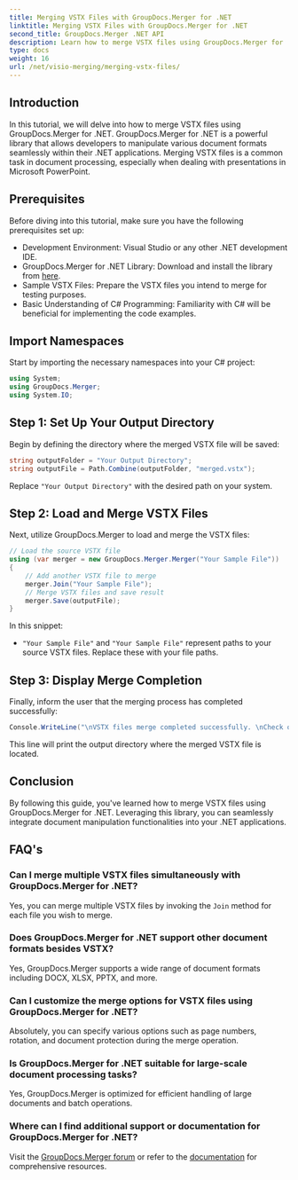```yaml
---
title: Merging VSTX Files with GroupDocs.Merger for .NET
linktitle: Merging VSTX Files with GroupDocs.Merger for .NET
second_title: GroupDocs.Merger .NET API
description: Learn how to merge VSTX files using GroupDocs.Merger for .NET. Follow this step-by-step guide for efficient document manipulation in C#.
type: docs
weight: 16
url: /net/visio-merging/merging-vstx-files/
---
```

## Introduction
In this tutorial, we will delve into how to merge VSTX files using GroupDocs.Merger for .NET. GroupDocs.Merger for .NET is a powerful library that allows developers to manipulate various document formats seamlessly within their .NET applications. Merging VSTX files is a common task in document processing, especially when dealing with presentations in Microsoft PowerPoint.
## Prerequisites
Before diving into this tutorial, make sure you have the following prerequisites set up:
- Development Environment: Visual Studio or any other .NET development IDE.
- GroupDocs.Merger for .NET Library: Download and install the library from [here](https://releases.groupdocs.com/merger/net/).
- Sample VSTX Files: Prepare the VSTX files you intend to merge for testing purposes.
- Basic Understanding of C# Programming: Familiarity with C# will be beneficial for implementing the code examples.

## Import Namespaces
Start by importing the necessary namespaces into your C# project:
```csharp
using System; 
using GroupDocs.Merger;
using System.IO;
```
## Step 1: Set Up Your Output Directory
Begin by defining the directory where the merged VSTX file will be saved:
```csharp
string outputFolder = "Your Output Directory";
string outputFile = Path.Combine(outputFolder, "merged.vstx");
```
Replace `"Your Output Directory"` with the desired path on your system.
## Step 2: Load and Merge VSTX Files
Next, utilize GroupDocs.Merger to load and merge the VSTX files:
```csharp
// Load the source VSTX file
using (var merger = new GroupDocs.Merger.Merger("Your Sample File"))
{
    // Add another VSTX file to merge
    merger.Join("Your Sample File");
    // Merge VSTX files and save result
    merger.Save(outputFile);
}
```
In this snippet:
- `"Your Sample File"` and `"Your Sample File"` represent paths to your source VSTX files. Replace these with your file paths.
## Step 3: Display Merge Completion
Finally, inform the user that the merging process has completed successfully:
```csharp
Console.WriteLine("\nVSTX files merge completed successfully. \nCheck output in {0}", outputFolder);
```
This line will print the output directory where the merged VSTX file is located.

## Conclusion
By following this guide, you've learned how to merge VSTX files using GroupDocs.Merger for .NET. Leveraging this library, you can seamlessly integrate document manipulation functionalities into your .NET applications.

## FAQ's
### Can I merge multiple VSTX files simultaneously with GroupDocs.Merger for .NET?
Yes, you can merge multiple VSTX files by invoking the `Join` method for each file you wish to merge.
### Does GroupDocs.Merger for .NET support other document formats besides VSTX?
Yes, GroupDocs.Merger supports a wide range of document formats including DOCX, XLSX, PPTX, and more.
### Can I customize the merge options for VSTX files using GroupDocs.Merger for .NET?
Absolutely, you can specify various options such as page numbers, rotation, and document protection during the merge operation.
### Is GroupDocs.Merger for .NET suitable for large-scale document processing tasks?
Yes, GroupDocs.Merger is optimized for efficient handling of large documents and batch operations.
### Where can I find additional support or documentation for GroupDocs.Merger for .NET?
Visit the [GroupDocs.Merger forum](https://forum.groupdocs.com/c/merger/32) or refer to the [documentation](https://reference.groupdocs.com/merger/net/) for comprehensive resources.
